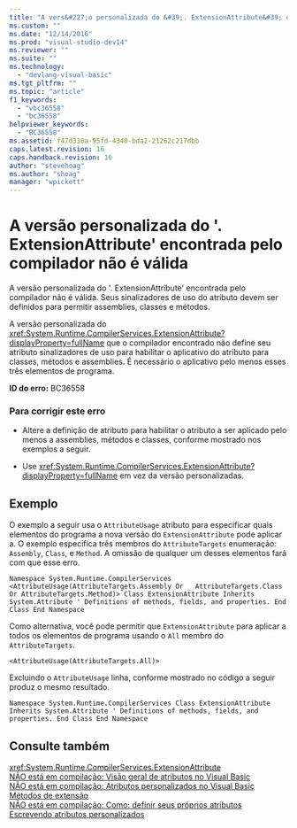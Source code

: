 ```yaml
---
title: "A vers&#227;o personalizada do &#39;. ExtensionAttribute&#39; encontrada pelo compilador n&#227;o &#233; v&#225;lida | Microsoft Docs"
ms.custom: ""
ms.date: "12/14/2016"
ms.prod: "visual-studio-dev14"
ms.reviewer: ""
ms.suite: ""
ms.technology: 
  - "devlang-visual-basic"
ms.tgt_pltfrm: ""
ms.topic: "article"
f1_keywords: 
  - "vbc36558"
  - "bc36558"
helpviewer_keywords: 
  - "BC36558"
ms.assetid: f47d310a-95fd-4340-bda2-21262c217dbb
caps.latest.revision: 16
caps.handback.revision: 16
author: "stevehoag"
ms.author: "shoag"
manager: "wpickett"
---
```

# A vers&#227;o personalizada do &#39;. ExtensionAttribute&#39; encontrada pelo compilador n&#227;o &#233; v&#225;lida
A versão personalizada do '. ExtensionAttribute' encontrada pelo compilador não é válida. Seus sinalizadores de uso do atributo devem ser definidos para permitir assemblies, classes e métodos.  
  
 A versão personalizada do <xref:System.Runtime.CompilerServices.ExtensionAttribute?displayProperty=fullName> que o compilador encontrado não define seu atributo sinalizadores de uso para habilitar o aplicativo do atributo para classes, métodos e assemblies. É necessário o aplicativo pelo menos esses três elementos de programa.  
  
 **ID do erro:** BC36558  
  
### Para corrigir este erro  
  
-   Altere a definição de atributo para habilitar o atributo a ser aplicado pelo menos a assemblies, métodos e classes, conforme mostrado nos exemplos a seguir.  
  
-   Use <xref:System.Runtime.CompilerServices.ExtensionAttribute?displayProperty=fullName> em vez da versão personalizadas.  
  
## Exemplo  
 O exemplo a seguir usa o `AttributeUsage` atributo para especificar quais elementos do programa a nova versão do `ExtensionAttribute` pode aplicar a. O exemplo especifica três membros do `AttributeTargets` enumeração: `Assembly`, `Class`, e `Method`. A omissão de qualquer um desses elementos fará com que esse erro.  
  
```  
Namespace System.Runtime.CompilerServices <AttributeUsage(AttributeTargets.Assembly Or _ AttributeTargets.Class Or AttributeTargets.Method)> Class ExtensionAttribute Inherits System.Attribute ' Definitions of methods, fields, and properties. End Class End Namespace  
```  
  
 Como alternativa, você pode permitir que `ExtensionAttribute` para aplicar a todos os elementos de programa usando o `All` membro do `AttributeTargets`.  
  
```  
<AttributeUsage(AttributeTargets.All)>  
```  
  
 Excluindo o `AttributeUsage` linha, conforme mostrado no código a seguir produz o mesmo resultado.  
  
```  
Namespace System.Runtime.CompilerServices Class ExtensionAttribute Inherits System.Attribute ' Definitions of methods, fields, and properties. End Class End Namespace  
```  
  
## Consulte também  
 <xref:System.Runtime.CompilerServices.ExtensionAttribute>   
 [NÃO está em compilação: Visão geral de atributos no Visual Basic](http://msdn.microsoft.com/pt-br/0d0cff64-892d-4f57-83bd-bef388553d4f)   
 [NÃO está em compilação: Atributos personalizados no Visual Basic](http://msdn.microsoft.com/pt-br/d72d8a5c-8f64-4614-b15b-cad66845d047)   
 [Métodos de extensão](../../visual-basic/programming-guide/language-features/procedures/extension-methods.md)   
 [NÃO está em compilação: Como: definir seus próprios atributos](http://msdn.microsoft.com/pt-br/039609c4-ec43-4f44-945f-aa3b5b535c6a)   
 [Escrevendo atributos personalizados](../Topic/Writing%20Custom%20Attributes.md)